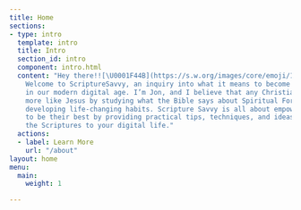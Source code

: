 ```yaml
---
title: Home
sections:
- type: intro
  template: intro
  title: Intro
  section_id: intro
  component: intro.html
  content: "Hey there!![\U0001F44B](https://s.w.org/images/core/emoji/12.0.0-1/svg/1f44b.svg)\U0001F44B
    Welcome to ScriptureSavvy, an inquiry into what it means to become more like Jesus
    in our modern digital age. I’m Jon, and I believe that any Christian _can_ become
    more like Jesus by studying what the Bible says about Spiritual Formation and
    developing life-changing habits. Scripture Savvy is all about empowering Christians
    to be their best by providing practical tips, techniques, and ideas for applying
    the Scriptures to your digital life."
  actions:
  - label: Learn More
    url: "/about"
layout: home
menu:
  main:
    weight: 1

---
```

